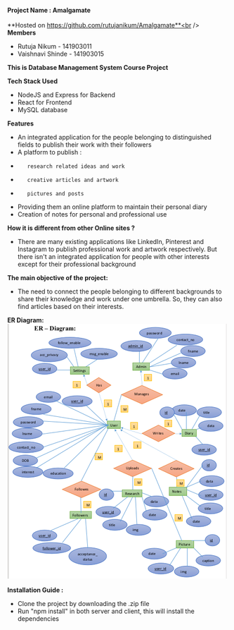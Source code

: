 **Project Name : Amalgamate**<br />
<br />
**Hosted on https://github.com/rutujanikum/Amalgamate**<br />
<br />
**Members**<br />
*    Rutuja Nikum - 141903011<br />
*    Vaishnavi Shinde - 141903015<br />

 **This is Database Management System Course Project**<br />

**Tech Stack Used**<br />
*    NodeJS and Express for Backend<br />
*    React for Frontend<br />
*    MySQL database<br />

**Features**<br />
-    An integrated application for the people belonging to distinguished fields to publish their work with their followers
-    A platform to publish :
  -        research related ideas and work
  -        creative articles and artwork
  -        pictures and posts 
-    Providing them an online platform to maintain their personal diary<br />
-    Creation of notes for personal and professional use<br />
      
**How it is different from other Online sites ?**<br />
-    There are many existing applications like LinkedIn, Pinterest and Instagram to publish professional work and artwork respectively. But there isn't an integrated application for people with other interests except for their professional background<br />

**The main objective of the project:**<br />  
-    The need to connect the people belonging to different backgrounds to share their knowledge and work under one umbrella. So, they can also find articles based on their interests.<br />

**ER Diagram:**<br />
![Image of er diagram](https://github.com/rutujanikum/Amalgamate/blob/main/er.png)
<br />


**Installation Guide :**<br />
- Clone the project by  downloading the .zip file
- Run "npm install" in both server and client, this will install the dependencies


